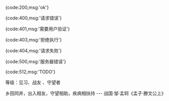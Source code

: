 
{code:200,msg:'ok'}

{code:400,msg:'请求错误'}


{code:401,msg:'需要用户验证'}

{code:403,msg:'拒绝执行'}

{code:404,msg:'请求失败'}

{code:500,msg:'服务器错误'}

{code:512,msg:'TODO'}


等级：见习、战友 、守望者

 乡田同井，出入相友，守望相助，疾病相扶持  --- 战国·邹·孟轲《孟子·滕文公上》
